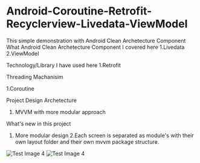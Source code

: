 # Android-Coroutine-Retrofit-Recyclerview-Livedata-ViewModel
This simple demonstration with Android Clean Archetecture Component
What Android Clean Archetecture Component I covered here
1.Livedata
2.ViewModel

Technology/Library I have used here 
1.Retrofit

Threading Machanisim

1.Coroutine

Project Design Archetecture 

1. MVVM with more modular approach 

What's new in this project

1. More modular design
2.Each screen is separated as module's with their own layout folder and their own mvvm package structure.


![Test Image 4](https://res.cloudinary.com/achakra21/image/upload/v1576893505/ezgif.com-resize_1_xznolm.gif)
![Test Image 4](https://res.cloudinary.com/achakra21/image/upload/v1576870554/github/Screenshot_2019-12-21_at_1.06.15_AM.png)
